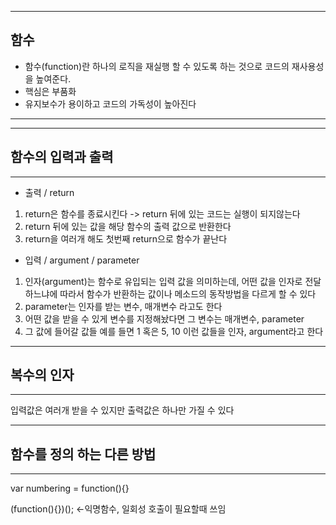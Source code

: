 ***
## 함수
- 함수(function)란 하나의 로직을 재실행 할 수 있도록 하는 것으로 코드의 재사용성을 높여준다.
- 핵심은 부품화
- 유지보수가 용이하고 코드의 가독성이 높아진다
***

***
## 함수의 입력과 출력
***
- 출력 / return

1) return은 함수를 종료시킨다 -> return 뒤에 있는 코드는 실행이 되지않는다
2) return 뒤에 있는 값을 해당 함수의 출력 값으로 반환한다
3) return을 여러개 해도 첫번째 return으로 함수가 끝난다

- 입력 / argument / parameter
1) 인자(argument)는 함수로 유입되는 입력 값을 의미하는데, 어떤 값을 인자로 전달하느냐에 따라서 함수가 반환하는 값이나 메소드의 동작방법을 다르게 할 수 있다
2) parameter는 인자를 받는 변수, 매개변수 라고도 한다
3) 어떤 값을 받을 수 있게 변수를 지정해놨다면 그 변수는 매개변수, parameter
4) 그 값에 들어갈 값들 예를 들면 1 혹은 5, 10 이런 값들을 인자, argument라고 한다

***
## 복수의 인자
***
입력값은 여러개 받을 수 있지만 출력값은 하나만 가질 수 있다

***
## 함수를 정의 하는 다른 방법
***
var numbering = function(){}

(function(){})(); <-익명함수, 일회성 호출이 필요할때 쓰임